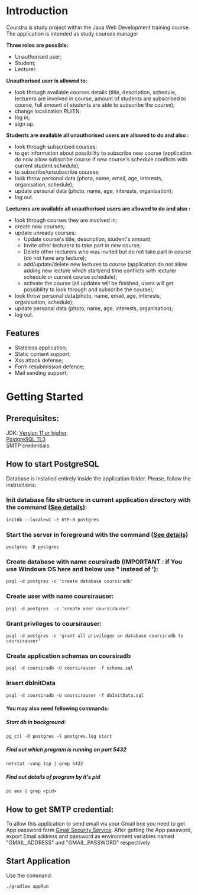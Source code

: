 
# Introduction

CoursIra is study project within the Java Web Development training course. The application is intended as study courses manager

**Three roles are possible:** 
- Unauthorised user;
- Student;
- Lecturer.

**Unauthorised user is allowed to:**
- look through available courses details (title, description, schedule, lecturers are involved in course, amount of students are subscribed to course, full amount of students are able to subscribe the course);
- change localization RU/EN;
- log in;
- sign up.

**Students are available all unauthorised users are allowed to do and also :**
- look through subscribed courses;
- to get information about possibility to subscribe new course (application do now allow subscribe course if new course's schedule conflicts with current student schedule);
- to subscribe/unsubscribe courses;
- look throw personal data (photo, name, email, age, interests, organisation, schedule);
- update personal data (photo, name, age, interests, organisation);
- log out.

**Lecturers are available all unauthorised users are allowed to do and also :**
- look through courses they are involved in;
- create new courses;
- update unready courses: 
     - Update course's title, description, student's amount;
     - Invite other lecturers to take part in new course;
     - Delete other lecturers who was invited but do not take part in course (do not have any lecture);
     - add/update/delete new lectures to course (application do not allow adding new lecture which start/end time conflicts with lecturer schedule or current course schedule);
    - activate the course (all updates will be finished, users will get possibility to look through and subscribe the course);
- look throw personal data(photo, name, email, age, interests, organisation, schedule);
- update personal data (photo, name, age, interests, organisation);
- log out.

## Features
- Stateless application;
- Static content support;
- Xss attack defense;
- Form resubmission defence;
- Mail sending support;


# Getting Started

## Prerequisites:

JDK: [Version 11 or higher](https://openjdk.java.net).\
[PostgreSQL 11.3](https://www.postgresql.org) \
SMTP credentials.
 

## How to start PostgreSQL 

Database is installed entirely inside the application folder. 
Please, follow the instructions:

### Init database file structure in current application directory with the command ([See details](https://www.postgresql.org/docs/11/app-initdb.html)):
```
initdb --locale=C -E UTF-8 postgres
```

### Start the server in foreground with the command ([See details](https://www.postgresql.org/docs/11/app-postgres.html))
```
postgres -D postgres
```

### Create database with name coursiradb (IMPORTANT : if You use Windows OS here and below use " instead of '): 
```
psql -d postgres -c 'create database coursiradb'
```
 
### Create user with name coursirauser: 
```
psql -d postgres  -c 'create user coursirauser'
```

### Grant privileges to coursirauser: 
```
psql -d postgres -c 'grant all privileges on database coursiradb to coursirauser'
```

### Create application schemas on coursiradb  
```
psql -d coursiradb -U coursirauser -f schema.sql
``` 
### Insert dbInitData  
```
psql -d coursiradb -U coursirauser -f dbInitData.sql
``` 
#### You may also need following commands:
##### Start db in background:
```
pg_ctl -D postgres -l postgres.log start
```

##### Find out which program is running on port 5432
```
netstat -vanp tcp | grep 5432
```

##### Find out details of program by it's pid
```
ps aux | grep <pid>
```
## How to get SMTP credential:
To allow this application to send email via your Gmail box you need to get App password form [Gmail Security Service](https://support.google.com/accounts/answer/185833?p=InvalidSecondFactor).
After getting the App password, export Email address and password as environment variables named "GMAIL_ADDRESS" and "GMAIL_PASSWORD"  respectively   

## Start Application
Use the command:
```
./gradlew appRun
```
 

